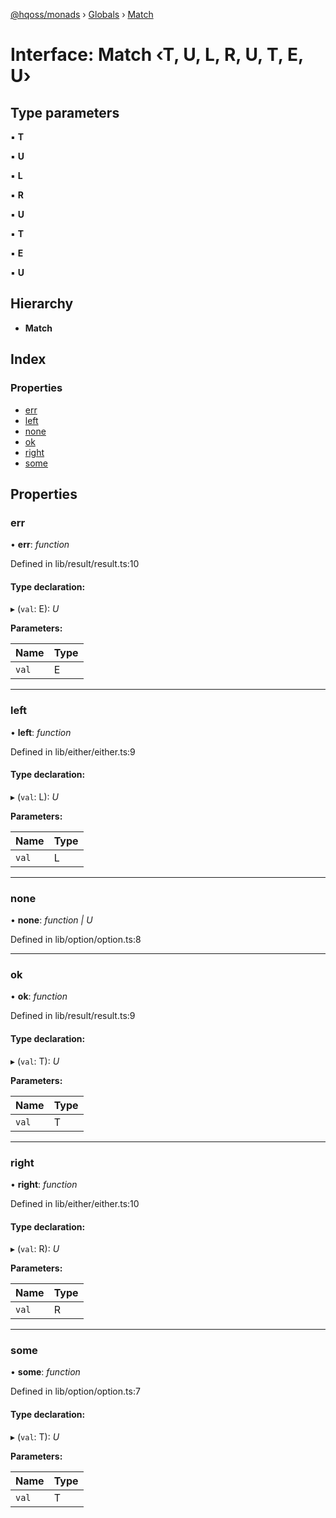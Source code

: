 [@hqoss/monads](../README.md) › [Globals](../globals.md) › [Match](match.md)

# Interface: Match ‹**T, U, L, R, U, T, E, U**›

## Type parameters

▪ **T**

▪ **U**

▪ **L**

▪ **R**

▪ **U**

▪ **T**

▪ **E**

▪ **U**

## Hierarchy

* **Match**

## Index

### Properties

* [err](match.md#err)
* [left](match.md#left)
* [none](match.md#none)
* [ok](match.md#ok)
* [right](match.md#right)
* [some](match.md#some)

## Properties

###  err

• **err**: *function*

Defined in lib/result/result.ts:10

#### Type declaration:

▸ (`val`: E): *U*

**Parameters:**

Name | Type |
------ | ------ |
`val` | E |

___

###  left

• **left**: *function*

Defined in lib/either/either.ts:9

#### Type declaration:

▸ (`val`: L): *U*

**Parameters:**

Name | Type |
------ | ------ |
`val` | L |

___

###  none

• **none**: *function | U*

Defined in lib/option/option.ts:8

___

###  ok

• **ok**: *function*

Defined in lib/result/result.ts:9

#### Type declaration:

▸ (`val`: T): *U*

**Parameters:**

Name | Type |
------ | ------ |
`val` | T |

___

###  right

• **right**: *function*

Defined in lib/either/either.ts:10

#### Type declaration:

▸ (`val`: R): *U*

**Parameters:**

Name | Type |
------ | ------ |
`val` | R |

___

###  some

• **some**: *function*

Defined in lib/option/option.ts:7

#### Type declaration:

▸ (`val`: T): *U*

**Parameters:**

Name | Type |
------ | ------ |
`val` | T |
